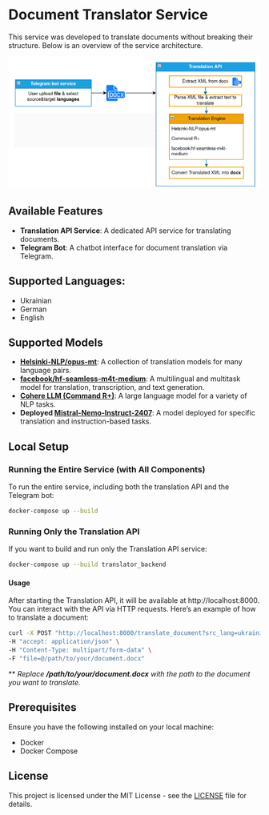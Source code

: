 # Document Translator Service

This service was developed to translate documents without breaking their structure. Below is an overview of the service architecture.

![Service Architecture](api_schema.png)

## Available Features
- **Translation API Service**: A dedicated API service for translating documents.
- **Telegram Bot**: A chatbot interface for document translation via Telegram.

## Supported Languages:
* Ukrainian
* German
* English

## Supported Models
- **[Helsinki-NLP/opus-mt](https://huggingface.co/Helsinki-NLP)**: A collection of translation models for many language pairs.
- **[facebook/hf-seamless-m4t-medium](https://huggingface.co/facebook/hf-seamless-m4t-medium)**: A multilingual and multitask model for translation, transcription, and text generation.
- **[Cohere LLM (Command R+)](https://docs.cohere.com/docs/cohere-command)**: A large language model for a variety of NLP tasks.
- **Deployed [Mistral-Nemo-Instruct-2407](https://huggingface.co/mistralai/Mistral-Nemo-Instruct-2407)**: A model deployed for specific translation and instruction-based tasks.

## Local Setup

### Running the Entire Service (with All Components)

To run the entire service, including both the translation API and the Telegram bot:

```sh
docker-compose up --build
```

### Running Only the Translation API

If you want to build and run only the Translation API service:

```sh
docker-compose up --build translator_backend
```
#### Usage

After starting the Translation API, it will be available at http://localhost:8000. You can interact with the API via HTTP requests. Here’s an example of how to translate a document:

```sh
curl -X POST "http://localhost:8000/translate_document?src_lang=ukrainian&tgt_lang=english&output_format=docx" \
-H "accept: application/json" \
-H "Content-Type: multipart/form-data" \
-F "file=@/path/to/your/document.docx"
```
** <i>Replace <b>/path/to/your/document.docx</b> with the path to the document you want to translate.</i>

## Prerequisites

Ensure you have the following installed on your local machine:

* Docker
* Docker Compose

## License

This project is licensed under the MIT License - see the [LICENSE](LICENSE.md) file for details.
